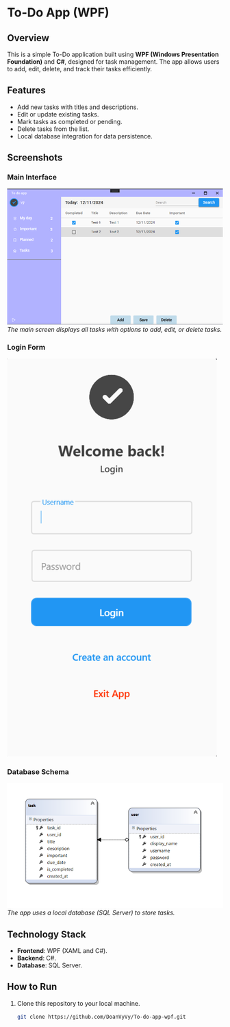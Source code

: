 # To-Do App (WPF)

## Overview  
This is a simple To-Do application built using **WPF (Windows Presentation Foundation)** and **C#**, designed for task management. The app allows users to add, edit, delete, and track their tasks efficiently.  

## Features  
- Add new tasks with titles and descriptions.  
- Edit or update existing tasks.  
- Mark tasks as completed or pending.  
- Delete tasks from the list.
- Local database integration for data persistence.  

## Screenshots  

### Main Interface  
![Main Interface](./screenshots/main-screen.png)  
*The main screen displays all tasks with options to add, edit, or delete tasks.*  

### Login Form

![Main Interface](./screenshots/login-form.png)  

### Database Schema
![Database Schema](./screenshots/db-schema.png)  
*The app uses a local database (SQL Server) to store tasks.*  

## Technology Stack  
- **Frontend**: WPF (XAML and C#).  
- **Backend**: C#.  
- **Database**: SQL Server.  

## How to Run  
1. Clone this repository to your local machine.  
   ```bash
   git clone https://github.com/DoanVyVy/To-do-app-wpf.git
